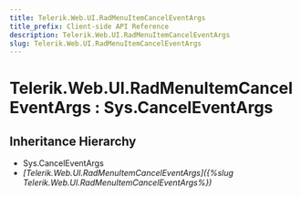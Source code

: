 ```yaml
---
title: Telerik.Web.UI.RadMenuItemCancelEventArgs
title_prefix: Client-side API Reference
description: Telerik.Web.UI.RadMenuItemCancelEventArgs
slug: Telerik.Web.UI.RadMenuItemCancelEventArgs
---
```


# Telerik.Web.UI.RadMenuItemCancelEventArgs : Sys.CancelEventArgs  

## Inheritance Hierarchy

* Sys.CancelEventArgs
* *[Telerik.Web.UI.RadMenuItemCancelEventArgs]({%slug Telerik.Web.UI.RadMenuItemCancelEventArgs%})*


